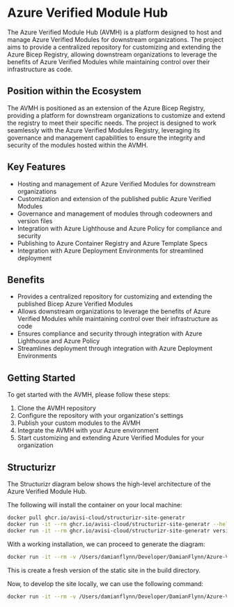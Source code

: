 # Azure Verified Module Hub

The Azure Verified Module Hub (AVMH) is a platform designed to host and manage Azure Verified Modules for downstream organizations. The project aims to provide a centralized repository for customizing and extending the Azure Bicep Registry, allowing downstream organizations to leverage the benefits of Azure Verified Modules while maintaining control over their infrastructure as code.

## Position within the Ecosystem

The AVMH is positioned as an extension of the Azure Bicep Registry, providing a platform for downstream organizations to customize and extend the registry to meet their specific needs. The project is designed to work seamlessly with the Azure Verified Modules Registry, leveraging its governance and management capabilities to ensure the integrity and security of the modules hosted within the AVMH.

## Key Features

- Hosting and management of Azure Verified Modules for downstream organizations
- Customization and extension of the published public Azure Verified Modules
- Governance and management of modules through codeowners and version files
- Integration with Azure Lighthouse and Azure Policy for compliance and security
- Publishing to Azure Container Registry and Azure Template Specs
- Integration with Azure Deployment Environments for streamlined deployment

## Benefits

- Provides a centralized repository for customizing and extending the published Bicep Azure Verified Modules
- Allows downstream organizations to leverage the benefits of Azure Verified Modules while maintaining control over their infrastructure as code
- Ensures compliance and security through integration with Azure Lighthouse and Azure Policy
- Streamlines deployment through integration with Azure Deployment Environments

## Getting Started

To get started with the AVMH, please follow these steps:

1. Clone the AVMH repository
1. Configure the repository with your organization's settings
1. Publish your custom modules to the AVMH
1. Integrate the AVMH with your Azure environment
1. Start customizing and extending Azure Verified Modules for your organization

## Structurizr

The Structurizr diagram below shows the high-level architecture of the Azure Verified Module Hub.

The following will install the container on your local machine:

```sh
docker pull ghcr.io/avisi-cloud/structurizr-site-generatr
docker run -it --rm ghcr.io/avisi-cloud/structurizr-site-generatr --help
docker run -it --rm ghcr.io/avisi-cloud/structurizr-site-generatr version
```

With a working installation, we can proceed to generate the diagram:

```sh
docker run -it --rm -v /Users/damianflynn/Developer/DamianFlynn/Azure-Verified-Module-Hub:/var/model ghcr.io/avisi-cloud/structurizr-site-generatr generate-site -w workspace.dsl
```

This is create a fresh version of the static site in the build directory.

Now, to develop the site locally, we can use the following command:

```sh
docker run -it --rm -v /Users/damianflynn/Developer/DamianFlynn/Azure-Verified-Module-Hub:/var/model -p 8080:8080 ghcr.io/avisi-cloud/structurizr-site-generatr serve -w workspace.dsl
```
